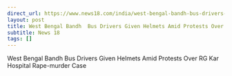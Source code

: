 ```yaml
---
direct_url: https://www.news18.com/india/west-bengal-bandh-bus-drivers-given-helmets-amid-protests-over-rg-kar-hospital-rape-murder-case-9030863.html
layout: post
title: West Bengal Bandh  Bus Drivers Given Helmets Amid Protests Over RG Kar Hospital Rape-murder Case
subtitle: News 18
tags: []
---
```


West Bengal Bandh  Bus Drivers Given Helmets Amid Protests Over RG Kar Hospital Rape-murder Case
